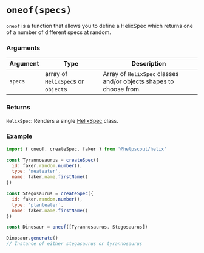 # `oneof(specs)`

`oneof` is a function that allows you to define a HelixSpec which returns one of a number of different specs at random.

### Arguments

| Argument | Type | Description |
| --- | --- | --- |
| `specs` | array of `HelixSpec`s or `object`s | Array of `HelixSpec` classes and/or objects shapes to choose from. |


### Returns

`HelixSpec`: Renders a single [HelixSpec](./HelixSpec) class.


### Example

```js
import { oneof, createSpec, faker } from '@helpscout/helix'

const Tyrannosaurus = createSpec({
  id: faker.random.number(),
  type: 'meateater',
  name: faker.name.firstName()
})

const Stegosaurus = createSpec({
  id: faker.random.number(),
  type: 'planteater',
  name: faker.name.firstName()
})

const Dinosaur = oneof([Tyrannosaurus, Stegosaurus])

Dinosaur.generate()
// Instance of either stegasaurus or tyrannosaurus
```
